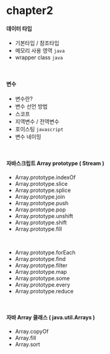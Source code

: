 # chapter2

#### 데이터 타입

- 기본타입 / 참조타입
- 메모리 사용 영역 `java`
- wrapper class `java`

<br>

#### 변수

- 변수란?
- 변수 선언 방법
- 스코프
- 지역변수 / 전역변수
- 호이스팅 `javascript`
- 변수 네이밍

<br>

#### 자바스크립트 Array prototype ( Stream )

- Array.prototype.indexOf
- Array.prototype.slice
- Array.prototype.splice
- Array.prototype.join
- Array.prototype.push
- Array.prototype.pop
- Array.prototype.unshift
- Array.prototype.shift
- Array.prototype.fill

<br>

- Array.prototype.forEach
- Array.prototype.find
- Array.prototype.filter
- Array.prototype.map
- Array.prototype.some
- Array.prototype.every
- Array.prototype.reduce

<br>

#### 자바 Array 클래스 ( java.util.Arrays )
- Array.copyOf
- Array.fill
- Array.sort
